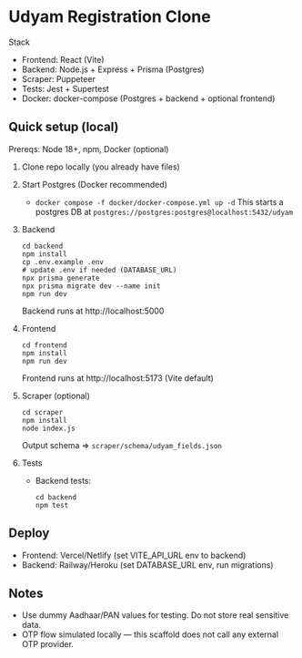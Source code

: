 # Udyam Registration Clone

Stack
- Frontend: React (Vite)
- Backend: Node.js + Express + Prisma (Postgres)
- Scraper: Puppeteer
- Tests: Jest + Supertest
- Docker: docker-compose (Postgres + backend + optional frontend)

## Quick setup (local)

Prereqs: Node 18+, npm, Docker (optional)

1. Clone repo locally (you already have files)

2. Start Postgres (Docker recommended)
   - `docker compose -f docker/docker-compose.yml up -d`
   This starts a postgres DB at `postgres://postgres:postgres@localhost:5432/udyam`

3. Backend
   ```
   cd backend
   npm install
   cp .env.example .env
   # update .env if needed (DATABASE_URL)
   npx prisma generate
   npx prisma migrate dev --name init
   npm run dev
   ```
   Backend runs at http://localhost:5000

4. Frontend
   ```
   cd frontend
   npm install
   npm run dev
   ```
   Frontend runs at http://localhost:5173 (Vite default)

5. Scraper (optional)
   ```
   cd scraper
   npm install
   node index.js
   ```
   Output schema => `scraper/schema/udyam_fields.json`

6. Tests
   - Backend tests:
     ```
     cd backend
     npm test
     ```

## Deploy
- Frontend: Vercel/Netlify (set VITE_API_URL env to backend)
- Backend: Railway/Heroku (set DATABASE_URL env, run migrations)

## Notes
- Use dummy Aadhaar/PAN values for testing. Do not store real sensitive data.
- OTP flow simulated locally — this scaffold does not call any external OTP provider.
